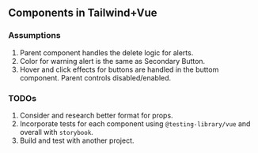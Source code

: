 ## Components in Tailwind+Vue

### Assumptions

1. Parent component handles the delete logic for alerts.
2. Color for warning alert is the same as Secondary Button.
3. Hover and click effects for buttons are handled in the buttom component. Parent controls disabled/enabled.

### TODOs

1. Consider and research better format for props.
2. Incorporate tests for each component using `@testing-library/vue` and overall with `storybook`.
3. Build and test with another project.
